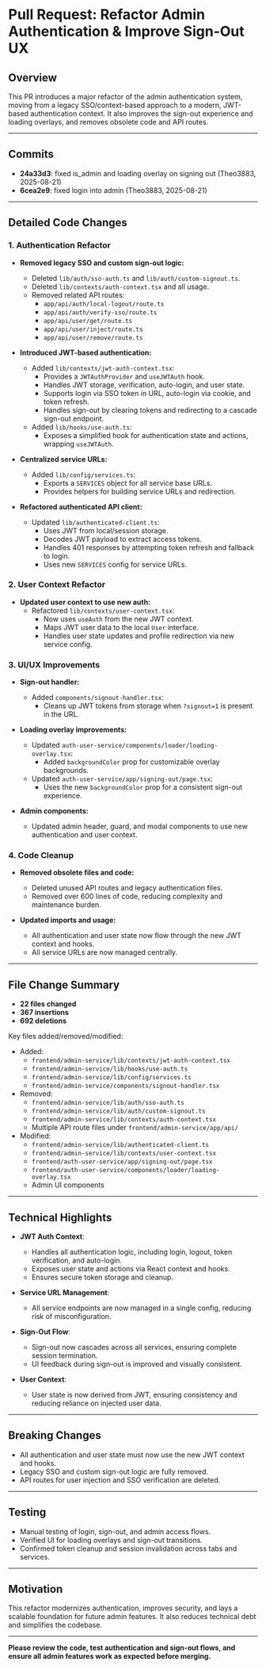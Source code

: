 # Pull Request: Refactor Admin Authentication & Improve Sign-Out UX

## Overview

This PR introduces a major refactor of the admin authentication system, moving from a legacy SSO/context-based approach to a modern, JWT-based authentication context. It also improves the sign-out experience and loading overlays, and removes obsolete code and API routes.

---

## Commits

- **24a33d3**: fixed is_admin and loading overlay on signing out (Theo3883, 2025-08-21)
- **6cea2e9**: fixed login into admin (Theo3883, 2025-08-21)

---

## Detailed Code Changes

### 1. Authentication Refactor

- **Removed legacy SSO and custom sign-out logic:**
  - Deleted `lib/auth/sso-auth.ts` and `lib/auth/custom-signout.ts`.
  - Deleted `lib/contexts/auth-context.tsx` and all usage.
  - Removed related API routes:  
    - `app/api/auth/local-logout/route.ts`
    - `app/api/auth/verify-sso/route.ts`
    - `app/api/user/get/route.ts`
    - `app/api/user/inject/route.ts`
    - `app/api/user/remove/route.ts`

- **Introduced JWT-based authentication:**
  - Added `lib/contexts/jwt-auth-context.tsx`:
    - Provides a `JWTAuthProvider` and `useJWTAuth` hook.
    - Handles JWT storage, verification, auto-login, and user state.
    - Supports login via SSO token in URL, auto-login via cookie, and token refresh.
    - Handles sign-out by clearing tokens and redirecting to a cascade sign-out endpoint.
  - Added `lib/hooks/use-auth.ts`:
    - Exposes a simplified hook for authentication state and actions, wrapping `useJWTAuth`.

- **Centralized service URLs:**
  - Added `lib/config/services.ts`:
    - Exports a `SERVICES` object for all service base URLs.
    - Provides helpers for building service URLs and redirection.

- **Refactored authenticated API client:**
  - Updated `lib/authenticated-client.ts`:
    - Uses JWT from local/session storage.
    - Decodes JWT payload to extract access tokens.
    - Handles 401 responses by attempting token refresh and fallback to login.
    - Uses new `SERVICES` config for service URLs.

### 2. User Context Refactor

- **Updated user context to use new auth:**
  - Refactored `lib/contexts/user-context.tsx`:
    - Now uses `useAuth` from the new JWT context.
    - Maps JWT user data to the local `User` interface.
    - Handles user state updates and profile redirection via new service config.

### 3. UI/UX Improvements

- **Sign-out handler:**
  - Added `components/signout-handler.tsx`:
    - Cleans up JWT tokens from storage when `?signout=1` is present in the URL.

- **Loading overlay improvements:**
  - Updated `auth-user-service/components/loader/loading-overlay.tsx`:
    - Added `backgroundColor` prop for customizable overlay backgrounds.
  - Updated `auth-user-service/app/signing-out/page.tsx`:
    - Uses the new `backgroundColor` prop for a consistent sign-out experience.

- **Admin components:**
  - Updated admin header, guard, and modal components to use new authentication and user context.

### 4. Code Cleanup

- **Removed obsolete files and code:**
  - Deleted unused API routes and legacy authentication files.
  - Removed over 600 lines of code, reducing complexity and maintenance burden.

- **Updated imports and usage:**
  - All authentication and user state now flow through the new JWT context and hooks.
  - All service URLs are now managed centrally.

---

## File Change Summary

- **22 files changed**
- **367 insertions**
- **692 deletions**

Key files added/removed/modified:
- Added:  
  - `frontend/admin-service/lib/contexts/jwt-auth-context.tsx`
  - `frontend/admin-service/lib/hooks/use-auth.ts`
  - `frontend/admin-service/lib/config/services.ts`
  - `frontend/admin-service/components/signout-handler.tsx`
- Removed:  
  - `frontend/admin-service/lib/auth/sso-auth.ts`
  - `frontend/admin-service/lib/auth/custom-signout.ts`
  - `frontend/admin-service/lib/contexts/auth-context.tsx`
  - Multiple API route files under `frontend/admin-service/app/api/`
- Modified:  
  - `frontend/admin-service/lib/authenticated-client.ts`
  - `frontend/admin-service/lib/contexts/user-context.tsx`
  - `frontend/auth-user-service/app/signing-out/page.tsx`
  - `frontend/auth-user-service/components/loader/loading-overlay.tsx`
  - Admin UI components

---

## Technical Highlights

- **JWT Auth Context**:  
  - Handles all authentication logic, including login, logout, token verification, and auto-login.
  - Exposes user state and actions via React context and hooks.
  - Ensures secure token storage and cleanup.

- **Service URL Management**:  
  - All service endpoints are now managed in a single config, reducing risk of misconfiguration.

- **Sign-Out Flow**:  
  - Sign-out now cascades across all services, ensuring complete session termination.
  - UI feedback during sign-out is improved and visually consistent.

- **User Context**:  
  - User state is now derived from JWT, ensuring consistency and reducing reliance on injected user data.

---

## Breaking Changes

- All authentication and user state must now use the new JWT context and hooks.
- Legacy SSO and custom sign-out logic are fully removed.
- API routes for user injection and SSO verification are deleted.

---

## Testing

- Manual testing of login, sign-out, and admin access flows.
- Verified UI for loading overlays and sign-out transitions.
- Confirmed token cleanup and session invalidation across tabs and services.

---

## Motivation

This refactor modernizes authentication, improves security, and lays a scalable foundation for future admin features. It also reduces technical debt and simplifies the codebase.

---

**Please review the code, test authentication and sign-out flows, and ensure all admin features work as expected before merging.**
